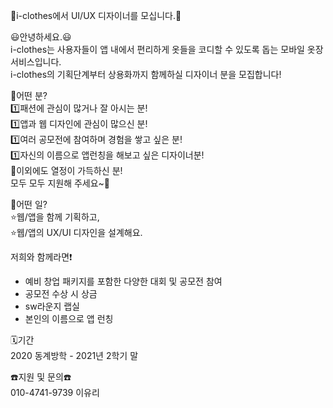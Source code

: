 🎨i-clothes에서 UI/UX 디자이너를 모십니다.🎨  
  
😃안녕하세요.😃  
i-clothes는 사용자들이 앱 내에서 편리하게 옷들을 코디할 수 있도록 돕는 모바일 옷장 서비스입니다.  
i-clothes의 기획단계부터 상용화까지 함께하실 디자이너 분을 모집합니다!  

🤔어떤 분?  
1️⃣패션에 관심이 많거나 잘 아시는 분!  
1️⃣앱과 웹 디자인에 관심이 많으신 분!  
1️⃣여러 공모전에 참여하며 경험을 쌓고 싶은 분!  
1️⃣자신의 이름으로 앱런칭을 해보고 싶은 디자이너분!  
🌈이외에도 열정이 가득하신 분!  
모두 모두 지원해 주세요~🌈  

🤔어떤 일?  
⭐웹/앱을 함께 기획하고,  
⭐웹/앱의 UX/UI 디자인을 설계해요.  

저희와 함께라면❗  
- 예비 창업 패키지를 포함한 다양한 대회 및 공모전 참여  
- 공모전 수상 시 상금  
- sw라운지 랩실  
- 본인의 이름으로 앱 런칭  

🗓기간  
2020 동계방학 - 2021년 2학기 말  

☎️지원 및 문의☎️  
010-4741-9739 이유리  
